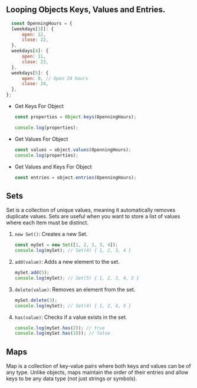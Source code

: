 ## Looping Objects Keys, Values and Entries.

```js
  const OpenningHours = {
  [weekdays[3]]: {
      open: 12,
      close: 22,
  },
  weekdays[4]: {
      open: 11,
      close: 23,
  },
  weekdays[5]: {
      open: 0, // Open 24 hours
      close: 24,
  },
};
```

- Get Keys For Object

  ```js
  const properties = Object.keys(OpenningHours);

  console.log(properties);
  ```

- Get Values For Object

  ```js
  const values = object.values(OpenningHours);
  console.log(properties);
  ```

- Get Values and Keys For Object

  ```js
  const entries = object.entries(OpenningHours);
  ```

## Sets

Set is a collection of unique values, meaning it automatically removes duplicate values. Sets are useful when you want to store a list of values where each item must be distinct.

1. `new Set()`: Creates a new Set.

   ```js
   const mySet = new Set([1, 2, 3, 3, 4]);
   console.log(mySet); // Set(4) { 1, 2, 3, 4 }
   ```

2. `add(value)`: Adds a new element to the set.

   ```js
   mySet.add(5);
   console.log(mySet); // Set(5) { 1, 2, 3, 4, 5 }
   ```

3. `delete(value)`: Removes an element from the set.

   ```js
   mySet.delete(3);
   console.log(mySet); // Set(4) { 1, 2, 4, 5 }
   ```

4. `has(value)`: Checks if a value exists in the set.
   ```js
   console.log(mySet.has(2)); // true
   console.log(mySet.has(10)); // false
   ```

## Maps

Map is a collection of key-value pairs where both keys and values can be of any type. Unlike objects, maps maintain the order of their entries and allow keys to be any data type (not just strings or symbols).
